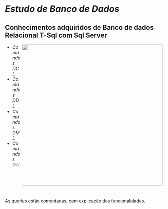 # *Estudo de Banco de Dados*
## Conhecimentos adquiridos de Banco de dados Relacional  T-Sql com Sql Server

<img  align="right" width="450" heigth="350" src="https://media.giphy.com/media/vISmwpBJUNYzukTnVx/giphy.gif" />

* *Comandos DCL*
* *Comandos DDL*
* *Comandos DML*
* *Comandos DTL*

<br/><br/><br/><br/><br/>
As queries estão comentadas, com explicação das funcionalidades.



